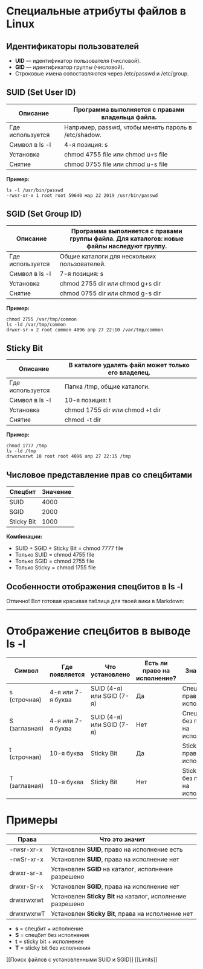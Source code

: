 # **Специальные атрибуты файлов в Linux**

## **Идентификаторы пользователей**
- **UID** — идентификатор пользователя (числовой).
- **GID** — идентификатор группы (числовой).
- Строковые имена сопоставляются через /etc/passwd и /etc/group.

## **SUID (Set User ID)**

|**Описание**|**Программа выполняется с правами владельца файла.**|
|---|---|
|Где используется|Например, passwd, чтобы менять пароль в /etc/shadow.|
|Символ в ls -l|4-я позиция: s|
|Установка|chmod 4755 file или chmod u+s file|
|Снятие|chmod 0755 file или chmod u-s file|

**Пример:**
```
ls -l /usr/bin/passwd
-rwsr-xr-x 1 root root 59640 мар 22 2019 /usr/bin/passwd
```

## **SGID (Set Group ID)**

|**Описание**|**Программа выполняется с правами группы файла. Для каталогов: новые файлы наследуют группу.**|
|---|---|
|Где используется|Общие каталоги для нескольких пользователей.|
|Символ в ls -l|7-я позиция: s|
|Установка|chmod 2755 dir или chmod g+s dir|
|Снятие|chmod 0755 dir или chmod g-s dir|

**Пример:**
```
chmod 2755 /var/tmp/common
ls -ld /var/tmp/common
drwxr-sr-x 2 root common 4096 апр 27 22:10 /var/tmp/common
```

## **Sticky Bit**

|**Описание**|**В каталоге удалять файл может только его владелец.**|
|---|---|
|Где используется|Папка /tmp, общие каталоги.|
|Символ в ls -l|10-я позиция: t|
|Установка|chmod 1755 dir или chmod +t dir|
|Снятие|chmod -t dir|

**Пример:**
```
chmod 1777 /tmp
ls -ld /tmp
drwxrwxrwt 10 root root 4096 апр 27 22:15 /tmp
```

## **Числовое представление прав со спецбитами**

|**Спецбит**|**Значение**|
|---|---|
|SUID|4000|
|SGID|2000|
|Sticky Bit|1000|

**Комбинации:**
- SUID + SGID + Sticky Bit = chmod 7777 file
- Только SUID = chmod 4755 file
- Только SGID = chmod 2755 file
- Только Sticky = chmod 1755 file

## **Особенности отображения спецбитов в ls -l**
Отлично! Вот готовая красивая таблица для твоей вики в Markdown:

---

# **Отображение спецбитов в выводе ls -l**

| **Символ**    | **Где появляется** | **Что установлено**       | **Есть ли право на исполнение?** | **Значение**                       |
| ------------- | ------------------ | ------------------------- | -------------------------------- | ---------------------------------- |
| s (строчная)  | 4-я или 7-я буква  | SUID (4-я) или SGID (7-я) | Да                               | Спецбит + право на исполнение      |
| S (заглавная) | 4-я или 7-я буква  | SUID (4-я) или SGID (7-я) | Нет                              | Спецбит без права на исполнение    |
| t (строчная)  | 10-я буква         | Sticky Bit                | Да                               | Sticky Bit + право на исполнение   |
| T (заглавная) | 10-я буква         | Sticky Bit                | Нет                              | Sticky Bit без права на исполнение |

# **Примеры**

|**Права**|**Что это значит**|
|---|---|
|-rwsr-xr-x|Установлен **SUID**, право на исполнение есть|
|-rwSr-xr-x|Установлен **SUID**, права на исполнение нет|
|drwxr-sr-x|Установлен **SGID** на каталог, исполнение разрешено|
|drwxr-Sr-x|Установлен **SGID**, права на исполнение нет|
|drwxrwxrwt|Установлен **Sticky Bit** на каталог, исполнение разрешено|
|drwxrwxrwT|Установлен **Sticky Bit**, права на исполнение нет|

- **s** = спецбит + исполнение
- **S** = спецбит без исполнения
- **t** = sticky bit + исполнение
- **T** = sticky bit без исполнения


[[Поиск файлов с установленными SUID и SGID]]
[[Limits]]